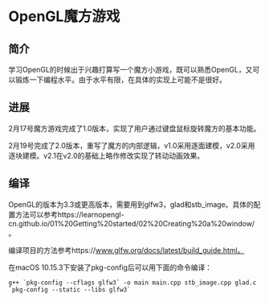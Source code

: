 # OpenGL魔方游戏

## 简介
学习OpenGL的时候出于兴趣打算写一个魔方小游戏，既可以熟悉OpenGL，又可以锻炼一下编程水平。由于水平有限，在具体的实现上可能不是很好。

## 进展
2月17号魔方游戏完成了1.0版本，实现了用户通过键盘鼠标旋转魔方的基本功能。

2月19号完成了2.0版本，重写了魔方的内部逻辑，v1.0采用逐面建模，v2.0采用逐块建模。v2.1在v2.0的基础上略作修改实现了转动动画效果。

## 编译
OpenGL的版本为3.3或更高版本，需要用到glfw3，glad和stb_image。具体的配置方法可以参考https://learnopengl-cn.github.io/01%20Getting%20started/02%20Creating%20a%20window/。

编译项目的方法参考https://www.glfw.org/docs/latest/build_guide.html。

在macOS 10.15.3下安装了pkg-config后可以用下面的命令编译：
```
g++ `pkg-config --cflags glfw3` -o main main.cpp stb_image.cpp glad.c `pkg-config --static --libs glfw3`
```
